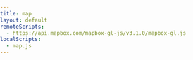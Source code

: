 ```yaml
---
title: map
layout: default
remoteScripts:
  - https://api.mapbox.com/mapbox-gl-js/v3.1.0/mapbox-gl.js
localScripts:
  - map.js
---
```


<link
  href="https://api.mapbox.com/mapbox-gl-js/v3.1.0/mapbox-gl.css"
  rel="stylesheet"
/>
<style>
  body {
    margin: 0;
    padding: 0;
  }
  #map {
    position: absolute;
    top: 0;
    bottom: 0;
    width: 100%;
    height: 500px;
  }
  .mapboxgl-popup {
    max-width: 400px;
    font:
      12px/20px "Helvetica Neue",
      Arial,
      Helvetica,
      sans-serif;
  }
</style>

<div id="map"></div>
